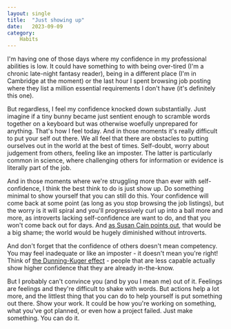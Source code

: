 ```yaml
---
layout: single
title:  "Just showing up"
date:   2023-09-09
category:
    Habits
---
```


I'm having one of those days where my confidence in my professional abilities is low. It could have something to with being over-tired (I'm a chronic late-night fantasy reader), being in a different place (I'm in Cambridge at the moment) or the last hour I spent browsing job posting where they list a million essential requirements I don't have (it's definitely this one).

But regardless, I feel my confidence knocked down substantially. Just imagine if a tiny bunny became just sentient enough to scramble words together on a keyboard but was otherwise woefully unprepared for anything. That's how I feel today. And in those moments it's really difficult to put your self out there. We all feel that there are obstacles to putting ourselves out in the world at the best of times. Self-doubt, worry about judgement from others, feeling like an imposter. The latter is particularly common in science, where challenging others for information or evidence is literally part of the job. 

And in those moments where we're struggling more than ever with self-confidence, I think the best think to do is just show up. Do something minimal to show yourself that you can still do this. Your confidence will come back at some point (as long as you stop browsing the job listings), but the worry is it will spiral and you'll progressively curl up into a ball more and more, as introverts lacking self-confidence are want to do, and that you won't come back out for days. And [as Susan Cain points out](https://www.goodreads.com/en/book/show/23398681), that would be a big shame; the world would be hugely diminished without introverts. 

And don't forget that the confidence of others doesn't mean competency. You may feel inadequate or like an imposter - it doesn't mean you're right! Think of [the Dunning-Kuger effect](https://en.wikipedia.org/wiki/Dunning%E2%80%93Kruger_effect) - people that are less capable actually show higher confidence that they are already in-the-know.

But I probably can't convince you (and by you I mean me) out of it. Feelings are feelings and they're difficult to shake with words. But actions help a lot more, and the littlest thing that you can do to help yourself is put something out there. Show your work. It could be how you're working on something, what you've got planned, or even how a project failed. Just make something. You can do it.